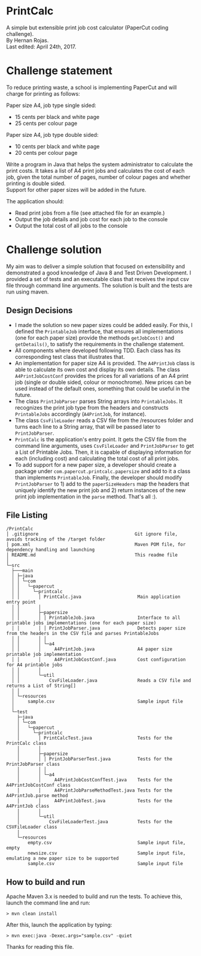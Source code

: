 # PrintCalc
A simple but extensible print job cost calculator (PaperCut coding challenge).<br>
By Hernan Rojas.<br>
Last edited: April 24th, 2017.

# Challenge statement
To reduce printing waste, a school is implementing PaperCut and will charge for printing as follows:<br>

Paper size A4, job type single sided:<br>
 * 15 cents per black and white page
 * 25 cents per colour page

Paper size A4, job type double sided:<br>
 * 10 cents per black and white page
 * 20 cents per colour page

Write a program in Java that helps the system administrator to calculate the print costs. It takes a list of A4 print jobs and calculates the cost of each job, given the total number of pages, number of colour pages and whether printing is double sided.<br>
Support for other paper sizes will be added in the future.<br>

The application should:<br>
 * Read print jobs from a file (see attached file for an example.)
 * Output the job details and job cost for each job to the console
 * Output the total cost of all jobs to the console
 
 # Challenge solution
My aim was to deliver a simple solution that focused on extensibility and demonstrated a good knowledge of Java 8 and Test Driven Development. I provided a set of tests and an executable class that receives the input csv file through command line arguments. The solution is built and the tests are run using maven.

## Design Decisions
 * I made the solution so new paper sizes could be added easily. For this, I defined the `PrintableJob` interface, that ensures all implementations (one for each paper size) provide the methods `getJobCost()` and `getDetails()`, to satisfy the requirements in the challenge statement.
 * All components where developed following TDD. Each class has its corresponding test class that illustrates that.
 * An implementation for paper size A4 is provided. The `A4PrintJob` class is able to calculate its own cost and display its own details. The class `A4PrintJobCostConf` provides the prices for all variations of an A4 print job (single or double sided, colour or monochrome). New prices can be used instead of the default ones, something that could be useful in the future.
 * The class `PrintJobParser` parses String arrays into `PrintableJobs`. It recognizes the print job type from the headers and constructs `PrintableJobs` accordingly (`A4PrintJob`, for instance).
 * The class `CsvFileLoader` reads a CSV file from the /resources folder and turns each line to a String array, that will be passed later to `PrintJobParser`.
 * `PrintCalc` is the application's entry point. It gets the CSV file from the command line arguments, uses `CsvFileLoader` and `PrintJobParser` to get a List of Printable Jobs. Then, it is capable of displaying information for each (including cost) and calculating the total cost of all print jobs.
 * To add support for a new paper size, a developer should create a package under `com.papercut.printcalc.papersize` and add to it a class than implements `PrintableJob`. Finally, the developer should modify `PrintJobParser` to 1) add to the `paperSizeHeaders` map the headers that uniquely identify the new print job and 2) return instances of the new print job implementation in the `parse` method. That's all :).

## File Listing
```
/PrintCalc
│ .gitignore                                    Git ignore file, avoids tracking of the /target folder
│ pom.xml                                       Maven POM file, for dependency handling and launching
│ README.md                                     This readme file
│
└─src
  ├───main
  │ ├─java
  │ │ └─com
  │ │   └─papercut
  │ │     └─printcalc
  │ │       │ PrintCalc.java                     Main application entry point
  │ │       │
  │ │       ├─papersize
  │ │       │ │ PrintableJob.java                Interface to all printable jobs implementations (one for each paper size) 
  │ │       │ │ PrintJobParser.java              Detects paper size from the headers in the CSV file and parses PrintableJobs
  │ │       │ │
  │ │       │ └─a4
  │ │       │     A4PrintJob.java                A4 paper size printable job implementation
  │ │       │     A4PrintJobCostConf.java        Cost configuration for A4 printable jobs
  │ │       │
  │ │       └─util
  │ │           CsvFileLoader.java               Reads a CSV file and returns a List of String[]
  │ │
  │ └─resources
  │     sample.csv                               Sample input file
  │
  └─test
    ├─java
    │ └─com
    │   └─papercut
    │     └─printcalc
    │       │ PrintCalcTest.java                 Tests for the PrintCalc class
    │       │
    │       ├─papersize
    │       │ │ PrintJobParserTest.java          Tests for the PrintJobParser class
    │       │ │
    │       │ └─a4
    │       │     A4PrintJobCostConfTest.java    Tests for the A4PrintJobCostConf class
    │       │     A4PrintJobParseMethodTest.java Tests for the A4PrintJob.parse method
    │       │     A4PrintJobTest.java            Tests for the A4PrintJob class
    │       │
    │       └─util
    │           CsvFileLoaderTest.java           Tests for the CSVFileLoader class
    │
    └─resources
        empty.csv                                Sample input file, empty
        newsize.csv                              Sample input file, emulating a new paper size to be supported
        sample.csv                               Sample input file
```


## How to build and run
Apache Maven 3.x is needed to build and run the tests. To achieve this, launch the command line and run: 
```
> mvn clean install
```

After this, launch the application by typing:
```
> mvn exec:java -Dexec.args="sample.csv" -quiet
```

Thanks for reading this file.
